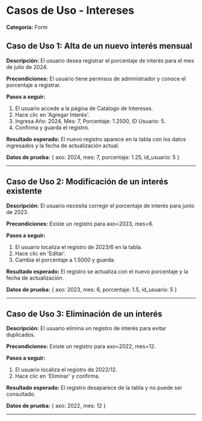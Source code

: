 # Casos de Uso - Intereses

**Categoría:** Form

## Caso de Uso 1: Alta de un nuevo interés mensual

**Descripción:** El usuario desea registrar el porcentaje de interés para el mes de julio de 2024.

**Precondiciones:**
El usuario tiene permisos de administrador y conoce el porcentaje a registrar.

**Pasos a seguir:**
1. El usuario accede a la página de Catálogo de Intereses.
2. Hace clic en 'Agregar Interés'.
3. Ingresa Año: 2024, Mes: 7, Porcentaje: 1.2500, ID Usuario: 5.
4. Confirma y guarda el registro.

**Resultado esperado:**
El nuevo registro aparece en la tabla con los datos ingresados y la fecha de actualización actual.

**Datos de prueba:**
{ axo: 2024, mes: 7, porcentaje: 1.25, id_usuario: 5 }

---

## Caso de Uso 2: Modificación de un interés existente

**Descripción:** El usuario necesita corregir el porcentaje de interés para junio de 2023.

**Precondiciones:**
Existe un registro para axo=2023, mes=6.

**Pasos a seguir:**
1. El usuario localiza el registro de 2023/6 en la tabla.
2. Hace clic en 'Editar'.
3. Cambia el porcentaje a 1.5000 y guarda.

**Resultado esperado:**
El registro se actualiza con el nuevo porcentaje y la fecha de actualización.

**Datos de prueba:**
{ axo: 2023, mes: 6, porcentaje: 1.5, id_usuario: 5 }

---

## Caso de Uso 3: Eliminación de un interés

**Descripción:** El usuario elimina un registro de interés para evitar duplicados.

**Precondiciones:**
Existe un registro para axo=2022, mes=12.

**Pasos a seguir:**
1. El usuario localiza el registro de 2022/12.
2. Hace clic en 'Eliminar' y confirma.

**Resultado esperado:**
El registro desaparece de la tabla y no puede ser consultado.

**Datos de prueba:**
{ axo: 2022, mes: 12 }

---

